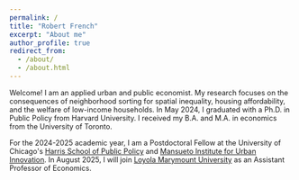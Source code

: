 ```yaml
---
permalink: /
title: "Robert French"
excerpt: "About me"
author_profile: true
redirect_from: 
  - /about/
  - /about.html
---
```


<span style ="font-size:.9em;"> Welcome! I am an applied urban and public economist. My research focuses on the consequences of neighborhood sorting for spatial inequality, housing affordability, and the welfare of low-income households. In May 2024, I graduated with a Ph.D. in Public Policy from Harvard University. I received my B.A. and M.A. in economics from the University of Toronto.  </span>   

<span style ="font-size:.9em;"> For the 2024-2025 academic year, I am a Postdoctoral Fellow at the University of Chicago's [Harris School of Public Policy](https://harris.uchicago.edu/) and [Mansueto Institute for Urban Innovation](https://miurban.uchicago.edu/). In August 2025, I will join [Loyola Marymount University](https://www.lmu.edu/) as an Assistant Professor of Economics.    </span>   
